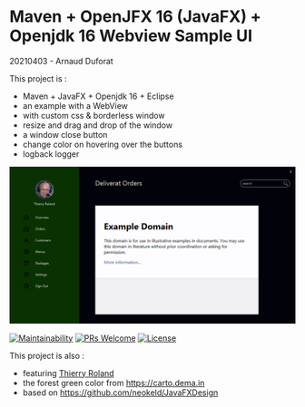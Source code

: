 # Maven + OpenJFX 16 (JavaFX) + Openjdk 16 Webview Sample UI

20210403 - Arnaud Duforat

This project is : 
* Maven + JavaFX + Openjdk 16 + Eclipse
* an example with a WebView
* with custom css & borderless window
* resize and drag and drop of the window
* a window close button
* change color on hovering over the buttons
* logback logger

![](https://github.com/neokeld/JavaFXWebView/blob/master/readme-assets/1.png)

[![Maintainability](https://api.codeclimate.com/v1/badges/1e63a93766b5069c08a6/maintainability)](https://codeclimate.com/github/neokeld/JavaFXWebView/maintainability) [![PRs Welcome](https://img.shields.io/badge/PRs-welcome-brightgreen.svg?style=flat-square)](http://makeapullrequest.com) [![License](https://img.shields.io/badge/license-MIT-blue.svg?style=flat-square)](LICENSE)

This project is also :
* featuring [Thierry Roland](https://fr.wikipedia.org/wiki/Thierry_Roland)
* the forest green color from https://carto.dema.in
* based on https://github.com/neokeld/JavaFXDesign
